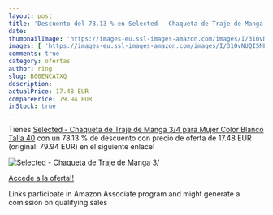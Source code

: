 ```yaml
---
layout: post
title: 'Descuento del 78.13 % en Selected - Chaqueta de Traje de Manga 3/'
date: 
thumbnailImage: 'https://images-eu.ssl-images-amazon.com/images/I/310vNUQISNL._SL200_.jpg'
images: [ 'https://images-eu.ssl-images-amazon.com/images/I/310vNUQISNL._SL200_.jpg' ]
comments: true
category: ofertas
author: ring
slug: B00ENCA7XQ
description:
actualPrice: 17.48 EUR
comparePrice: 79.94 EUR
inStock: true
---
```


Tienes [Selected - Chaqueta de Traje de Manga 3/4 para Mujer  Color Blanco  Talla 40](https://www.amazon.es/dp/B00ENCA7XQ/?tag=tolees-21) con un 78.13 % de descuento con precio de oferta de 17.48 EUR (original: 79.94 EUR) en el siguiente enlace!

[![Selected - Chaqueta de Traje de Manga 3/](https://images-eu.ssl-images-amazon.com/images/I/310vNUQISNL._SL200_.jpg)](https://www.amazon.es/dp/B00ENCA7XQ/?tag=tolees-21)

[Accede a la oferta!!](https://www.amazon.es/dp/B00ENCA7XQ/?tag=tolees-21)

Links participate in Amazon Associate program and might generate a comission on qualifying sales



